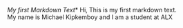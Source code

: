 *My first Markdown Text**
Hi, This is my first markdown text.  
My name is Michael Kipkemboy and I am a student at ALX